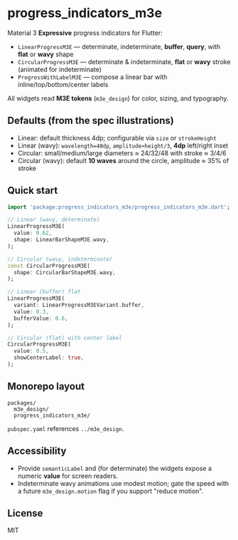 # progress_indicators_m3e

Material 3 **Expressive** progress indicators for Flutter:

- `LinearProgressM3E` — determinate, indeterminate, **buffer**, **query**, with **flat** or **wavy** shape
- `CircularProgressM3E` — determinate & indeterminate, **flat** or **wavy** stroke (animated for indeterminate)
- `ProgressWithLabelM3E` — compose a linear bar with inline/top/bottom/center labels

All widgets read **M3E tokens** (`m3e_design`) for color, sizing, and typography.

## Defaults (from the spec illustrations)

- Linear: default thickness 4dp; configurable via `size` or `strokeHeight`
- Linear (wavy): `wavelength=40dp`, `amplitude≈height/3`, **4dp** left/right inset
- Circular: small/medium/large diameters ≈ 24/32/48 with stroke ≈ 3/4/6
- Circular (wavy): default **10 waves** around the circle, amplitude ≈ 35% of stroke

## Quick start

```dart
import 'package:progress_indicators_m3e/progress_indicators_m3e.dart';

// Linear (wavy, determinate)
LinearProgressM3E(
  value: 0.62,
  shape: LinearBarShapeM3E.wavy,
);

// Circular (wavy, indeterminate)
const CircularProgressM3E(
  shape: CircularBarShapeM3E.wavy,
);

// Linear (buffer) flat
LinearProgressM3E(
  variant: LinearProgressM3EVariant.buffer,
  value: 0.3,
  bufferValue: 0.6,
);

// Circular (flat) with center label
CircularProgressM3E(
  value: 0.5,
  showCenterLabel: true,
);
```

## Monorepo layout

```
packages/
  m3e_design/
  progress_indicators_m3e/
```

`pubspec.yaml` references `../m3e_design`.

## Accessibility

- Provide `semanticLabel` and (for determinate) the widgets expose a numeric **value** for screen readers.
- Indeterminate wavy animations use modest motion; gate the speed with a future `m3e_design.motion` flag if you support "reduce motion".

## License

MIT
